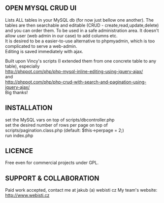 OPEN MYSQL CRUD UI
------------------

Lists ALL tables in your MySQL db (for now just bellow one another). The tables are then searchable and editable (CRUD - create,read,update,delete) and you can order them. To be used in a safe administration area. It doesn't allow user (web admin in our case) to add columns etc.  
It is desired to be a easier-to-use alternative to phpmyadmin, which is too complicated to serve a web-admin.  
Editing is saved immediately with ajax.  

Built upon Vincy's scripts (I extended them from one concrete table to any table), especially  
http://phppot.com/php/php-mysql-inline-editing-using-jquery-ajax/  
and  
http://phppot.com/php/php-crud-with-search-and-pagination-using-jquery-ajax/  
Big thanks!  


INSTALLATION
------------
set the MySQL vars on top of scripts/dbcontroller.php  
set the desired number of rows per page on top of scripts/pagination.class.php (default: $this->perpage = 2;)  
run index.php

LICENCE
-------
Free even for commercial projects under GPL.

SUPPORT & COLLABORATION
-------
Paid work accepted, contact me at jakub (a) webisti cz
My team's website: http://www.webisti.cz
